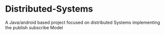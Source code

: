 # Distributed-Systems
A Java/android based project focused on distributed Systems implementing the publish subscribe Model
